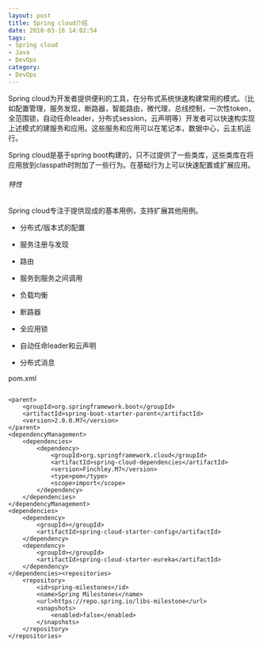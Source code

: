 ```yaml
---
layout: post
title: Spring cloud介绍
date: 2018-03-16 14:02:54
tags:
- Spring cloud
- Java
- DevOps
category:
- DevOps
---
```


Spring cloud为开发者提供便利的工具，在分布式系统快速构建常用的模式。（比如配置管理，服务发现，断路器，智能路由，微代理，总线控制，一次性token，全范围锁，自动任命leader，分布式session，云声明等）开发者可以快速构实现上述模式的建服务和应用。这些服务和应用可以在笔记本，数据中心，云主机运行。

Spring cloud是基于spring boot构建的，只不过提供了一些类库，这些类库在将应用放到classpath时附加了一些行为。在基础行为上可以快速配置或扩展应用。

###### 特性

Spring cloud专注于提供现成的基本用例，支持扩展其他用例。

* 分布式/版本式的配置

* 服务注册与发现

* 路由

* 服务到服务之间调用

* 负载均衡

* 断路器

* 全应用锁

* 自动任命leader和云声明

* 分布式消息

pom.xml

```

<parent>
    <groupId>org.springframework.boot</groupId>
    <artifactId>spring-boot-starter-parent</artifactId>
    <version>2.0.0.M7</version>
</parent>
<dependencyManagement>
    <dependencies>
        <dependency>
            <groupId>org.springframework.cloud</groupId>
            <artifactId>spring-cloud-dependencies</artifactId>
            <version>Finchley.M7</version>
            <type>pom</type>
            <scope>import</scope>
        </dependency>
    </dependencies>
</dependencyManagement>
<dependencies>
    <dependency>
        <groupId></groupId>
        <artifactId>spring-cloud-starter-config</artifactId>
    </dependency>
    <dependency>
        <groupId></groupId>
        <artifactId>spring-cloud-starter-eureka</artifactId>
    </dependency>
</dependencies><repositories>
    <repository>
        <id>spring-milestones</id>
        <name>Spring Milestones</name>
        <url>https://repo.spring.io/libs-milestone</url>
        <snapshots>
            <enabled>false</enabled>
        </snapshots>
    </repository>
</repositories>
```

